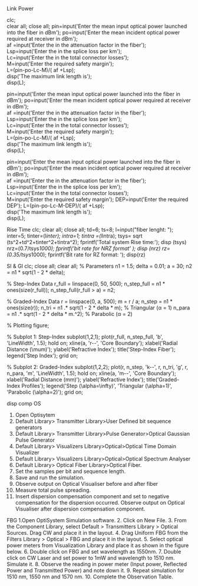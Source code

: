 Link Power 

clc;  
clear all; 
close all; 
pin=input('Enter the mean input optical power launched into the fiber in dBm'); 
po=input('Enter the mean incident optical power required at receiver in dBm');  
af =input('Enter the in the attenuation factor in the fiber');  
Lsp=input('Enter the in the splice loss per km');  
Lc=input('Enter the in the total connector losses');  
M=input('Enter the required safety margin');  
L=(pin-po-Lc-M)/( af +Lsp);  
disp('The maximum link length is');  
disp(L);


pin=input('Enter the mean input optical power launched into the fiber in dBm'); 
po=input('Enter the mean incident optical power required at receiver in dBm');  
af =input('Enter the in the attenuation factor in the fiber');  
Lsp=input('Enter the in the splice loss per km');  
Lc=input('Enter the in the total connector losses');  
M=input('Enter the required safety margin');  
L=(pin-po-Lc-M)/( af +Lsp);  
disp('The maximum link length is');  
disp(L);

pin=input('Enter the mean input optical power launched into the fiber in dBm'); 
po=input('Enter the mean incident optical power required at receiver in dBm');  
af =input('Enter the in the attenuation factor in the fiber');  
Lsp=input('Enter the in the splice loss per km');  
Lc=input('Enter the in the total connector losses');  
M=input('Enter the required safety margin'); 
DEP=input('Enter the required DEP');
L=(pin-po-Lc-M-DEP)/( af +Lsp);  
disp('The maximum link length is');  
disp(L);




















Rise Time
clc;
clear all; 
close all; 
td=6;
ts=8;
l=input("fiber lenght: "); 
inter=5; 
tinter=(l*inter); 
intra=1; 
tintra =(l*intra);
tsys=  sqrt (ts^2+td^2+tinter^2+tintra^2); 
fprintf('Total system Rise time:'); 
disp (tsys) 
nrz=(0.7/tsys*1000); 
fprintf('bit rate for NRZ format' ); 
disp (nrz) 
rz=(0.35/tsys*1000); 
fprintf('Bit rate for RZ format: '); 
disp(rz)








SI & GI
clc;
close all;
clear all;
% Parameters
n1 = 1.5; delta = 0.01; a = 30;
n2 = n1 * sqrt(1 - 2 * delta);

% Step-Index Data
r_full = linspace(0, 50, 500);
n_step_full = n1 * ones(size(r_full));
n_step_full(r_full > a) = n2;

% Graded-Index Data
r = linspace(0, a, 500);
m = r / a;
n_step = n1 * ones(size(r));
n_tri = n1 .* sqrt(1 - 2 * delta * m);       % Triangular (α = 1)
n_para = n1 .* sqrt(1 - 2 * delta * m.^2);   % Parabolic (α = 2)

% Plotting
figure;

% Subplot 1: Step-Index
subplot(1,2,1);
plot(r_full, n_step_full, 'b', 'LineWidth', 1.5); hold on;
xline(a, 'r--', 'Core Boundary');
xlabel('Radial Distance (\mum)');
ylabel('Refractive Index');
title('Step-Index Fiber');
legend('Step Index'); grid on;

% Subplot 2: Graded-Index
subplot(1,2,2);
plot(r, n_step, 'k--', r, n_tri, 'g', r, n_para, 'm', 'LineWidth', 1.5); hold on;
xline(a, 'm--', 'Core Boundary');
xlabel('Radial Distance (mm)');
ylabel('Refractive Index');
title('Graded-Index Profiles');
legend('Step (\alpha=\infty)', 'Triangular (\alpha=1)', 'Parabolic (\alpha=2)'); grid on;


disp comp OS
1.	Open Optisytem
2.	Default Library> Transmitter Library>User Defined bit sequence generators
3.	Default Library> Transmitter Library>Pulse Generator>Optical Gaussian Pulse Generator
4.	Default Library> Visualizers Library>Optical>Optical Time Domain Visualizer
5.	Default Library> Visualizers Library>Optical>Optical Spectrum Analyser
6.	Default Library> Optical Fiber Library>Optical Fiber.
7.	Set the samples per bit and sequence length.
8.	Save and run the simulation.
9.	Observe output on Optical Visualiser before and after fiber
10.	Measure total pulse spreading. 
11.	Insert dispersion compensation component and set to negative compensation for the dispersion occurred.
Observe output on Optical Visualiser after dispersion compensation component.

FBG
1.Open OptiSystem Simulation software. 
2. Click on New File. 
3. From the Component Library, select Default > Transmitters Library > Optical Sources. 
Drag CW and place it in the layout. 
4. Drag Uniform FBG from the Filters Library > Optical > FBG and place it in the layout. 
5. Select optical power meters from Visualization Library and place it as shown in the figure 
below. 
6. Double click on FBG and set wavelength as 1550nm. 
7. Double click on CW Laser and set power to 1mW and wavelength to 1510 nm. Simulate 
it. 
8. Observe the reading in power meter (Input power, Reflected Power and Transmitted 
Power) and note down it. 
9. Repeat simulation for 1510 nm, 1550 nm and 1570 nm. 
10. Complete the Observation Table.
